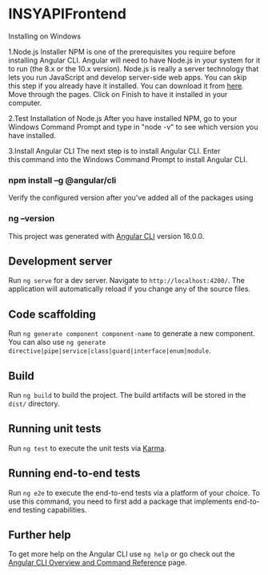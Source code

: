 # INSYAPIFrontend
Installing on Windows 

1.Node.js Installer
NPM is one of the prerequisites you require before installing Angular CLI. Angular will need to have Node.js in your system for it to run (the 8.x or the 10.x version). Node.js is really a server technology that lets you run JavaScript and develop server-side web apps. You can skip this step if you already have it installed. You can download it from [here](https://nodejs.org/en/download/).
Move through the pages. Click on Finish to have it installed in your computer.



2.Test Installation of Node.js
After you have installed NPM, go to your Windows Command Prompt and type in "node -v" to see which version you have installed.


3.Install Angular CLI
The next step is to install Angular CLI. Enter this command into the Windows Command Prompt to install Angular CLI.

### npm install –g @angular/cli

Verify the configured version after you've added all of the packages using 
### ng –version



This project was generated with [Angular CLI](https://github.com/angular/angular-cli) version 16.0.0.

## Development server

Run `ng serve` for a dev server. Navigate to `http://localhost:4200/`. The application will automatically reload if you change any of the source files.

## Code scaffolding

Run `ng generate component component-name` to generate a new component. You can also use `ng generate directive|pipe|service|class|guard|interface|enum|module`.

## Build

Run `ng build` to build the project. The build artifacts will be stored in the `dist/` directory.

## Running unit tests

Run `ng test` to execute the unit tests via [Karma](https://karma-runner.github.io).

## Running end-to-end tests

Run `ng e2e` to execute the end-to-end tests via a platform of your choice. To use this command, you need to first add a package that implements end-to-end testing capabilities.

## Further help

To get more help on the Angular CLI use `ng help` or go check out the [Angular CLI Overview and Command Reference](https://angular.io/cli) page.
